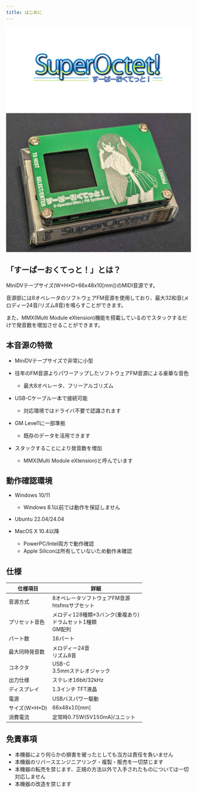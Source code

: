 ```yaml
---
title: はじめに
---
```


<div align="center" margin="10px">
<img src="logo.png" alt="image">
<img src="top.jpg" alt="image">
</div>

## 「すーぱーおくてっと！」とは？

MiniDVテープサイズ(W×H×D=66x48x10[mm])のMIDI音源です。

音源部には8オペレータのソフトウェアFM音源を使用しており、最大32和音(メロディー24音/リズム8音)を鳴らすことができます。

また、MMX(Multi Module eXtension)機能を搭載しているのでスタックするだけで発音数を増加させることができます。

## 本音源の特徴

- MiniDVテープサイズで非常に小型

- 往年のFM音源よりパワーアップしたソフトウェアFM音源による豪華な音色
    - 最大8オペレータ、フリーアルゴリズム

- USB-Cケーブル一本で接続可能
    - 対応環境ではドライバ不要で認識されます

- GM Level1に一部準拠
    - 既存のデータを活用できます

- スタックすることにより発音数を増加
    - MMX(Multi Module eXtension)と呼んでいます

## 動作確認環境

- Windows 10/11
    - Windows 8.1以前では動作を保証しません

- Ubuntu 22.04/24.04

- MacOS X 10.4以降
    - PowerPC/Intel両方で動作確認
    - Apple Siliconは所有していないため動作未確認

## 仕様

|仕様項目      |詳細                                                            |
|--------------|----------------------------------------------------------------|
|音源方式      |8オペレータソフトウェアFM音源<br>htsfmsサブセット               |
|プリセット音色|メロディ128種類×3バンク(重複あり)<br>ドラムセット1種類<br>GM配列|
|パート数      |16パート                                                        |
|最大同時発音数|メロディー24音<br>リズム8音                                     |
|コネクタ      |USB-C<br>3.5mmステレオジャック                                  |
|出力仕様      |ステレオ16bit/32kHz                                             |
|ディスプレイ  |1.3インチ TFT液晶                                               |
|電源          |USBバスパワー駆動                                               |
|サイズ(W×H×D) |66x48x10[mm]                                                    |
|消費電流      |定常時0.75W(5V150mA)/ユニット                                   |


## 免責事項

- 本機器により何らかの損害を被ったとしても当方は責任を負いません
- 本機器のリバースエンジニアリング・複製・販売を一切禁じます
- 本機器の転売を禁じます、正規の方法以外で入手されたものについては一切対応しません
- 本機器の改造を禁じます